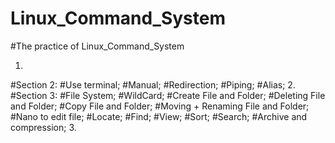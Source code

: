 # Linux_Command_System
#The practice of Linux_Command_System

1.
#Section 2:
#Use terminal;
#Manual;
#Redirection;
#Piping;
#Alias;
2.
#Section 3:
#File System;
#WildCard;
#Create File and Folder;
#Deleting File and Folder;
#Copy File and Folder;
#Moving + Renaming File and Folder;
#Nano to edit file;
#Locate;
#Find;
#View;
#Sort;
#Search;
#Archive and compression;
3.

